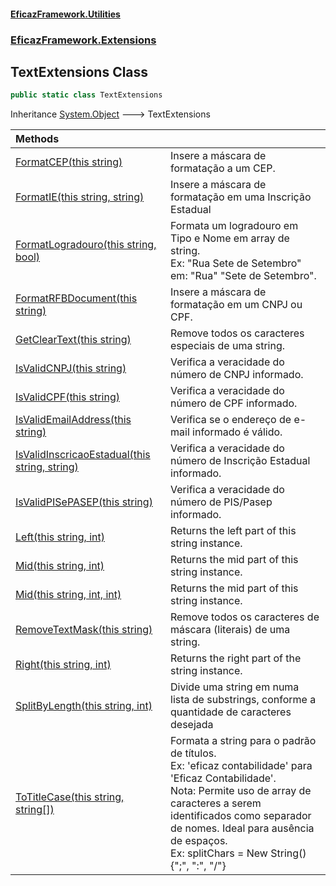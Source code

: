#### [EficazFramework.Utilities](EficazFrameworkData.md 'EficazFramework Data')
### [EficazFramework.Extensions](EficazFrameworkData.md#EficazFramework.Extensions 'EficazFramework.Extensions')

## TextExtensions Class

```csharp
public static class TextExtensions
```

Inheritance [System.Object](https://docs.microsoft.com/en-us/dotnet/api/System.Object 'System.Object') &#129106; TextExtensions

| Methods | |
| :--- | :--- |
| [FormatCEP(this string)](EficazFramework.Extensions/TextExtensions/FormatCEP(thisstring).md 'EficazFramework.Extensions.TextExtensions.FormatCEP(this string)') | Insere a máscara de formatação a um CEP. |
| [FormatIE(this string, string)](EficazFramework.Extensions/TextExtensions/FormatIE(thisstring,string).md 'EficazFramework.Extensions.TextExtensions.FormatIE(this string, string)') | Insere a máscara de formatação em uma Inscrição Estadual |
| [FormatLogradouro(this string, bool)](EficazFramework.Extensions/TextExtensions/FormatLogradouro(thisstring,bool).md 'EficazFramework.Extensions.TextExtensions.FormatLogradouro(this string, bool)') | Formata um logradouro em Tipo e Nome em array de string.<br/>Ex: "Rua Sete de Setembro" em: "Rua" "Sete de Setembro". |
| [FormatRFBDocument(this string)](EficazFramework.Extensions/TextExtensions/FormatRFBDocument(thisstring).md 'EficazFramework.Extensions.TextExtensions.FormatRFBDocument(this string)') | Insere a máscara de formatação em um CNPJ ou CPF. |
| [GetClearText(this string)](EficazFramework.Extensions/TextExtensions/GetClearText(thisstring).md 'EficazFramework.Extensions.TextExtensions.GetClearText(this string)') | Remove todos os caracteres especiais de uma string. |
| [IsValidCNPJ(this string)](EficazFramework.Extensions/TextExtensions/IsValidCNPJ(thisstring).md 'EficazFramework.Extensions.TextExtensions.IsValidCNPJ(this string)') | Verifica a veracidade do número de CNPJ informado. |
| [IsValidCPF(this string)](EficazFramework.Extensions/TextExtensions/IsValidCPF(thisstring).md 'EficazFramework.Extensions.TextExtensions.IsValidCPF(this string)') | Verifica a veracidade do número de CPF informado. |
| [IsValidEmailAddress(this string)](EficazFramework.Extensions/TextExtensions/IsValidEmailAddress(thisstring).md 'EficazFramework.Extensions.TextExtensions.IsValidEmailAddress(this string)') | Verifica se o endereço de e-mail informado é válido. |
| [IsValidInscricaoEstadual(this string, string)](EficazFramework.Extensions/TextExtensions/IsValidInscricaoEstadual(thisstring,string).md 'EficazFramework.Extensions.TextExtensions.IsValidInscricaoEstadual(this string, string)') | Verifica a veracidade do número de Inscrição Estadual informado. |
| [IsValidPISePASEP(this string)](EficazFramework.Extensions/TextExtensions/IsValidPISePASEP(thisstring).md 'EficazFramework.Extensions.TextExtensions.IsValidPISePASEP(this string)') | Verifica a veracidade do número de PIS/Pasep informado. |
| [Left(this string, int)](EficazFramework.Extensions/TextExtensions/Left(thisstring,int).md 'EficazFramework.Extensions.TextExtensions.Left(this string, int)') | Returns the left part of this string instance. |
| [Mid(this string, int)](EficazFramework.Extensions/TextExtensions/Mid(thisstring,int).md 'EficazFramework.Extensions.TextExtensions.Mid(this string, int)') | Returns the mid part of this string instance. |
| [Mid(this string, int, int)](EficazFramework.Extensions/TextExtensions/Mid(thisstring,int,int).md 'EficazFramework.Extensions.TextExtensions.Mid(this string, int, int)') | Returns the mid part of this string instance. |
| [RemoveTextMask(this string)](EficazFramework.Extensions/TextExtensions/RemoveTextMask(thisstring).md 'EficazFramework.Extensions.TextExtensions.RemoveTextMask(this string)') | Remove todos os caracteres de máscara (literais) de uma string. |
| [Right(this string, int)](EficazFramework.Extensions/TextExtensions/Right(thisstring,int).md 'EficazFramework.Extensions.TextExtensions.Right(this string, int)') | Returns the right part of the string instance. |
| [SplitByLength(this string, int)](EficazFramework.Extensions/TextExtensions/SplitByLength(thisstring,int).md 'EficazFramework.Extensions.TextExtensions.SplitByLength(this string, int)') | Divide uma string em numa lista de substrings, conforme a quantidade de caracteres desejada |
| [ToTitleCase(this string, string[])](EficazFramework.Extensions/TextExtensions/ToTitleCase(thisstring,string[]).md 'EficazFramework.Extensions.TextExtensions.ToTitleCase(this string, string[])') | Formata a string para o padrão de títulos.<br/>Ex: 'eficaz contabilidade' para 'Eficaz Contabilidade'.<br/>Nota: Permite uso de array de caracteres a serem identificados como separador de nomes. Ideal para ausência de espaços.<br/>Ex: splitChars = New String() {";", ":", "/"} |
